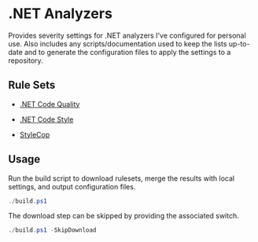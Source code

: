 # .NET Analyzers

Provides severity settings for .NET analyzers I've configured for personal use. Also includes any scripts/documentation used to keep
the lists up-to-date and to generate the configuration files to apply the settings to a repository.

## Rule Sets

- [.NET Code Quality](https://learn.microsoft.com/en-us/dotnet/fundamentals/code-analysis/quality-rules)

- [.NET Code Style](https://learn.microsoft.com/en-us/dotnet/fundamentals/code-analysis/style-rules)

- [StyleCop](https://github.com/DotNetAnalyzers/StyleCopAnalyzers/blob/f5f4ca9468fc29a4d34d50541afb2e496933feda/StyleCop.Analyzers/StyleCop.Analyzers.CodeFixes/rulesets/StyleCopAnalyzersDefault.ruleset)

## Usage

Run the build script to download rulesets, merge the results with local settings, and output configuration files.

```powershell
./build.ps1
```

The download step can be skipped by providing the associated switch.

```powershell
./build.ps1 -SkipDownload
```
